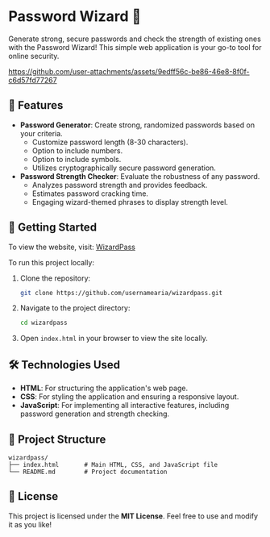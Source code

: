 # Password Wizard 🔮

Generate strong, secure passwords and check the strength of existing ones with the Password Wizard! This simple web application is your go-to tool for online security.

https://github.com/user-attachments/assets/9edff56c-be86-46e8-8f0f-c6d57fd77267

## 🌟 Features

- **Password Generator**: Create strong, randomized passwords based on your criteria.
  - Customize password length (8-30 characters).
  - Option to include numbers.
  - Option to include symbols.
  - Utilizes cryptographically secure password generation.
- **Password Strength Checker**: Evaluate the robustness of any password.
  - Analyzes password strength and provides feedback.
  - Estimates password cracking time.
  - Engaging wizard-themed phrases to display strength level.

## 🚀 Getting Started

To view the website, visit: [WizardPass](https://wizardpass.netlify.app/)

To run this project locally:

1. Clone the repository:
   ```bash
   git clone https://github.com/usernamearia/wizardpass.git
   ```
2. Navigate to the project directory:
   ```bash
   cd wizardpass
   ```
3. Open `index.html` in your browser to view the site locally.

## 🛠️ Technologies Used

- **HTML**: For structuring the application's web page.
- **CSS**: For styling the application and ensuring a responsive layout.
- **JavaScript**: For implementing all interactive features, including password generation and strength checking.

## 📂 Project Structure

```
wizardpass/
├── index.html       # Main HTML, CSS, and JavaScript file
└── README.md        # Project documentation
```

## 📄 License

This project is licensed under the **MIT License**. Feel free to use and modify it as you like!
